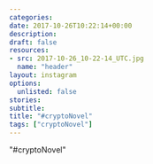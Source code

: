 ```yaml
---
categories:
date: 2017-10-26T10:22:14+00:00
description:
draft: false
resources:
- src: 2017-10-26_10-22-14_UTC.jpg
  name: "header"
layout: instagram
options:
  unlisted: false
stories:
subtitle:
title: "#cryptoNovel"
tags: ["cryptoNovel"]
---
```


"#cryptoNovel"

